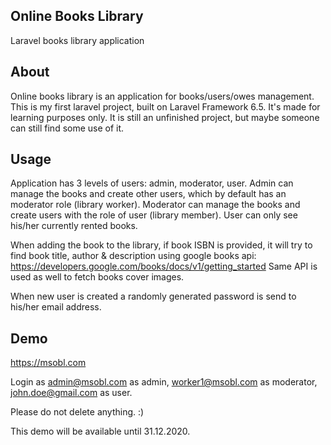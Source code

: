 ## Online Books Library

Laravel books library application

## About

Online books library is an application for books/users/owes management.
This is my first laravel project, built on Laravel Framework 6.5. It's made for learning purposes only. 
It is still an unfinished project, but maybe someone can still find some use of it.

## Usage

Application has 3 levels of users: admin, moderator, user.
Admin can manage the books and create other users, which by default has an moderator role (library worker).
Moderator can manage the books and create users with the role of user (library member).
User can only see his/her currently rented books.
    
When adding the book to the library, if book ISBN is provided, it will try to find book title, author & description using google books api:
https://developers.google.com/books/docs/v1/getting_started
Same API is used as well to fetch books cover images.

When new user is created a randomly generated password is send to his/her email address.

## Demo

https://msobl.com

Login as admin@msobl.com as admin,
worker1@msobl.com as moderator,
john.doe@gmail.com as user.

Please do not delete anything. :)

This demo will be available until 31.12.2020. 
